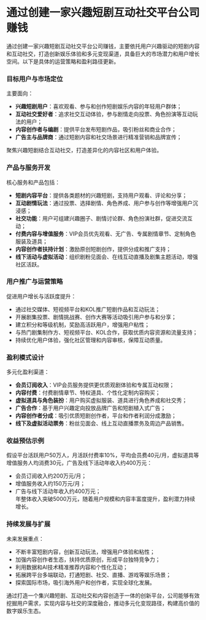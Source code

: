 # 通过创建一家兴趣短剧互动社交平台公司赚钱
通过创建一家兴趣短剧互动社交平台公司赚钱，主要依托用户兴趣驱动的短剧内容和互动社交，打造创新娱乐体验和多元变现渠道，具备巨大的市场潜力和用户增长空间。以下是具体的运营策略和盈利路径更新。

### 目标用户与市场定位  
主要面向：  
* **兴趣短剧用户**：喜欢观看、参与和创作短剧娱乐内容的年轻用户群体；  
* **互动社交爱好者**：追求社交互动体验，参与剧情走向投票、角色扮演等互动玩法的用户；  
* **内容创作者与编剧**：提供平台发布短剧作品，吸引粉丝和商业合作；  
* **广告主与品牌商**：通过短剧内容和社交场景进行精准营销和品牌宣传；

聚焦兴趣短剧结合互动社交，打造差异化的内容社区和用户体验。

### 产品与服务开发  
核心服务和产品包括：  
* **短剧内容平台**：提供各类题材的兴趣短剧，支持用户观看、评论和分享；  
* **互动剧情玩法**：通过投票、选择剧情、角色养成、用户参与创作等增强用户沉浸感；  
* **社交功能**：用户可组建兴趣圈子、剧情讨论群、角色扮演社群，促进交流互动；  
* **付费内容与增值服务**：VIP会员优先观看、无广告、专属剧情章节、定制角色服装及道具；  
* **内容创作者扶持计划**：激励原创短剧创作，提供分成和推广支持；  
* **线下活动与虚拟活动**：组织剧粉见面会、在线互动直播及剧集主题活动，增强社区活跃。

### 用户推广与运营策略  
促进用户增长与活跃度提升：  
* 通过社交媒体、短视频平台和KOL推广短剧作品和互动玩法；  
* 开展剧集投票、剧情挑战赛、创作大赛等活动吸引用户参与和分享；  
* 建立积分和等级机制，奖励高活跃用户，增强用户粘性；  
* 与热门剧集制作方、短视频平台、KOL合作，获取优质内容资源和流量支持；  
* 持续优化用户体验，强化社区管理和内容审核，保障互动质量。

### 盈利模式设计  
多元化盈利渠道：  
* **会员订阅收入**：VIP会员服务提供更优质观剧体验和专属互动权限；  
* **内容付费**：付费剧情章节、特权道具、个性化定制内容购买；  
* **虚拟道具与角色装扮**：用户购买虚拟服装、道具进行角色养成和社交秀；  
* **广告合作**：基于用户兴趣定向投放品牌广告和短剧植入式广告；  
* **内容创作者分成**：吸引优质短剧创作者，平台和作者利润分成激励；  
* **线下及虚拟活动票务**：粉丝见面会、线上互动直播票务及周边产品销售。

### 收益预估示例  
假设平台活跃用户50万人，月活跃付费率10%，平均会员费40元/月，虚拟道具等增值服务人均消费30元，广告及线下活动年收入约400万元：  
* 会员订阅收入约200万元/月；  
* 增值服务收入约150万元/月；  
* 广告与线下活动年收入约400万元；  
年整体收入突破5000万元，随着用户规模和内容丰富度提升，盈利潜力持续增长。

### 持续发展与扩展  
未来发展重点：  
* 不断丰富短剧内容，创新互动玩法，增强用户体验和粘性；  
* 加强内容创作者生态，扶持优质原创，形成平台独特竞争力；  
* 利用数据和AI技术精准推荐内容和个性化互动；  
* 拓展跨平台多端联动，打通短剧、社交、直播、游戏等娱乐场景；  
* 探索国际市场，吸引海外用户和创作者，实现全球化发展。

通过打造一个集兴趣短剧、互动社交和内容创造于一体的创新平台，公司能够有效挖掘用户需求，实现内容与社交的深度融合，推动多元化变现路径，构建高价值的数字娱乐生态。